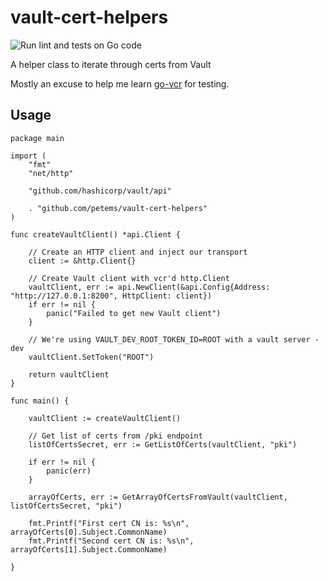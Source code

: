 # vault-cert-helpers
![Run lint and tests on Go code](https://github.com/petems/vault-cert-helpers/workflows/Run%20lint%20and%20tests%20on%20Go%20code/badge.svg)

A helper class to iterate through certs from Vault

Mostly an excuse to help me learn [go-vcr](https://github.com/dnaeon/go-vcr/) for testing.

## Usage

```
package main

import (
	"fmt"
	"net/http"

	"github.com/hashicorp/vault/api"

	. "github.com/petems/vault-cert-helpers"
)

func createVaultClient() *api.Client {

	// Create an HTTP client and inject our transport
	client := &http.Client{}

	// Create Vault client with vcr'd http.Client
	vaultClient, err := api.NewClient(&api.Config{Address: "http://127.0.0.1:8200", HttpClient: client})
	if err != nil {
		panic("Failed to get new Vault client")
	}

	// We're using VAULT_DEV_ROOT_TOKEN_ID=ROOT with a vault server -dev
	vaultClient.SetToken("ROOT")

	return vaultClient
}

func main() {

	vaultClient := createVaultClient()

	// Get list of certs from /pki endpoint
	listOfCertsSecret, err := GetListOfCerts(vaultClient, "pki")

	if err != nil {
		panic(err)
	}

	arrayOfCerts, err := GetArrayOfCertsFromVault(vaultClient, listOfCertsSecret, "pki")

	fmt.Printf("First cert CN is: %s\n", arrayOfCerts[0].Subject.CommonName)
	fmt.Printf("Second cert CN is: %s\n", arrayOfCerts[1].Subject.CommonName)

}
```